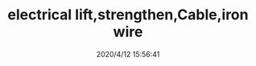 ﻿---
layout: post 
title: electrical lift,strengthen,Cable,iron wire
tags: 0506
categories: wire-cable
overview: electrical lift,strengthen,Cable,iron wire
series: 
part_number: 102-0506-000
thumb_img: static/202004/325-thumb-20200412235706.jpg
small_img: static/202004/325-20200412235706.jpg
date: 2020/4/12 15:56:41
---



